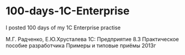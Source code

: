 # 100-days-1C-Enterprise
I posted 100 days of my 1C Enterprise practise 

М.Г. Радченко, Е.Ю.Хрусталева
1C: Предприятие 8.3 
Практическое пособие разработчика
Примеры и типовые приёмы 2013г
